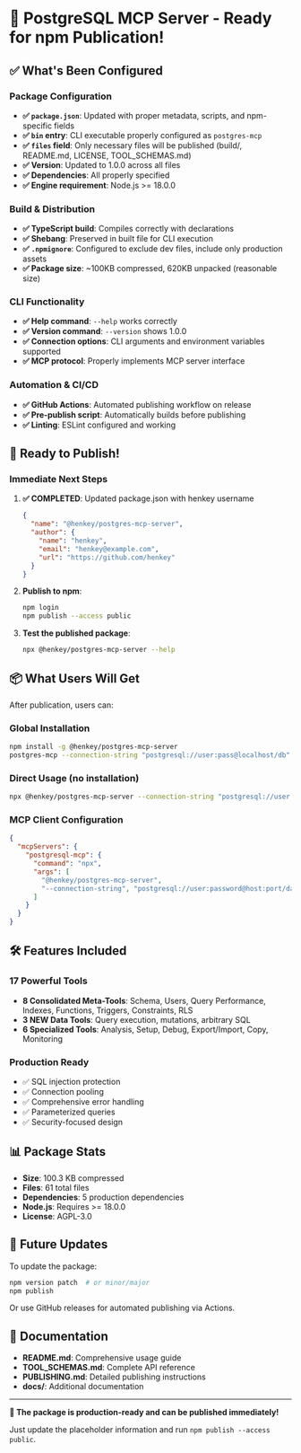 # 🎉 PostgreSQL MCP Server - Ready for npm Publication!

## ✅ What's Been Configured

### Package Configuration
- **✅ `package.json`**: Updated with proper metadata, scripts, and npm-specific fields
- **✅ `bin` entry**: CLI executable properly configured as `postgres-mcp`
- **✅ `files` field**: Only necessary files will be published (build/, README.md, LICENSE, TOOL_SCHEMAS.md)
- **✅ Version**: Updated to 1.0.0 across all files
- **✅ Dependencies**: All properly specified
- **✅ Engine requirement**: Node.js >= 18.0.0

### Build & Distribution
- **✅ TypeScript build**: Compiles correctly with declarations
- **✅ Shebang**: Preserved in built file for CLI execution
- **✅ `.npmignore`**: Configured to exclude dev files, include only production assets
- **✅ Package size**: ~100KB compressed, 620KB unpacked (reasonable size)

### CLI Functionality
- **✅ Help command**: `--help` works correctly
- **✅ Version command**: `--version` shows 1.0.0
- **✅ Connection options**: CLI arguments and environment variables supported
- **✅ MCP protocol**: Properly implements MCP server interface

### Automation & CI/CD
- **✅ GitHub Actions**: Automated publishing workflow on release
- **✅ Pre-publish script**: Automatically builds before publishing
- **✅ Linting**: ESLint configured and working

## 🚀 Ready to Publish!

### Immediate Next Steps

1. **✅ COMPLETED**: Updated package.json with henkey username
   ```json
   {
     "name": "@henkey/postgres-mcp-server",
     "author": {
       "name": "henkey",
       "email": "henkey@example.com",
       "url": "https://github.com/henkey"
     }
   }
   ```

2. **Publish to npm**:
   ```bash
   npm login
   npm publish --access public
   ```

3. **Test the published package**:
   ```bash
   npx @henkey/postgres-mcp-server --help
   ```

## 📦 What Users Will Get

After publication, users can:

### Global Installation
```bash
npm install -g @henkey/postgres-mcp-server
postgres-mcp --connection-string "postgresql://user:pass@localhost/db"
```

### Direct Usage (no installation)
```bash
npx @henkey/postgres-mcp-server --connection-string "postgresql://user:pass@localhost/db"
```

### MCP Client Configuration
```json
{
  "mcpServers": {
    "postgresql-mcp": {
      "command": "npx",
      "args": [
        "@henkey/postgres-mcp-server",
        "--connection-string", "postgresql://user:password@host:port/database"
      ]
    }
  }
}
```

## 🛠️ Features Included

### 17 Powerful Tools
- **8 Consolidated Meta-Tools**: Schema, Users, Query Performance, Indexes, Functions, Triggers, Constraints, RLS
- **3 NEW Data Tools**: Query execution, mutations, arbitrary SQL
- **6 Specialized Tools**: Analysis, Setup, Debug, Export/Import, Copy, Monitoring

### Production Ready
- ✅ SQL injection protection
- ✅ Connection pooling
- ✅ Comprehensive error handling
- ✅ Parameterized queries
- ✅ Security-focused design

## 📊 Package Stats

- **Size**: 100.3 KB compressed
- **Files**: 61 total files
- **Dependencies**: 5 production dependencies
- **Node.js**: Requires >= 18.0.0
- **License**: AGPL-3.0

## 🔄 Future Updates

To update the package:
```bash
npm version patch  # or minor/major
npm publish
```

Or use GitHub releases for automated publishing via Actions.

## 📝 Documentation

- **README.md**: Comprehensive usage guide
- **TOOL_SCHEMAS.md**: Complete API reference  
- **PUBLISHING.md**: Detailed publishing instructions
- **docs/**: Additional documentation

---

**🎯 The package is production-ready and can be published immediately!**

Just update the placeholder information and run `npm publish --access public`. 